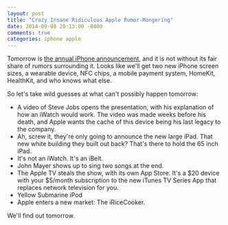 ```yaml
---
layout: post
title: "Crazy Insane Ridiculous Apple Rumor-Mongering"
date: 2014-09-08 20:13:00 -0400
comments: true
categories: iphone apple 
---
```

Tomorrow is [the annual iPhone announcement](http://www.apple.com/live/), and it is not without its fair share of rumors surrounding it.  Looks like we'll get two new iPhone screen sizes, a wearable device, NFC chips, a mobile payment system, HomeKit, HealthKit, and who knows what else.

So let's take wild guesses at what can't possibly happen tomorrow:

* A video of Steve Jobs opens the presentation, with his explanation of how an iWatch would work.  The video was made weeks before his death, and Apple wants the cache of this device being his last legacy to the company.
* Ah, screw it, they're only going to announce the new large iPad.  That new white building they built out back?  That's there to hold the 65 inch iPad.
* It's not an iWatch.  It's an iBelt.
* John Mayer shows up to sing two songs at the end.
* The Apple TV steals the show, with its own App Store. It's a $20 device with your $5/month subscription to the new iTunes TV Series App that replaces network television for you.
* Yellow Submarine iPod
* Apple enters a new market: The iRiceCooker.

We'll find out tomorrow.